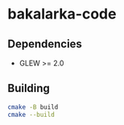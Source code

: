 # bakalarka-code

## Dependencies

  - GLEW >= 2.0

## Building

```sh
cmake -B build
cmake --build
```

